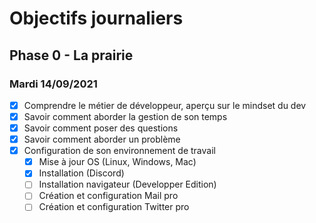 # Objectifs journaliers

## Phase 0 - La prairie

### Mardi 14/09/2021


* [x] Comprendre le métier de développeur, aperçu sur le mindset du dev
* [x] Savoir comment aborder la gestion de son temps
* [x] Savoir comment poser des questions
* [x] Savoir comment aborder un problème
* [x] Configuration de son environnement de travail
  * [x] Mise à jour OS (Linux, Windows, Mac)
  * [x] Installation (Discord)
  * [ ] Installation navigateur (Developper Edition)
  * [ ] Création et configuration Mail pro 
  * [ ] Création et configuration Twitter pro 

